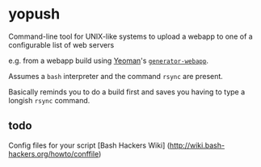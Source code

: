 # yopush

Command-line tool for UNIX-like systems to upload a webapp to one of a configurable list of web servers

e.g. from a webapp build using [Yeoman](http://yeoman.io/)'s [`generator-webapp`](https://github.com/yeoman/generator-webapp).

Assumes a `bash` interpreter and the command `rsync` are present.

Basically reminds you to do a build first and saves you having to type a longish `rsync` command.

## todo

Config files for your script [Bash Hackers Wiki] (http://wiki.bash-hackers.org/howto/conffile)

